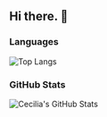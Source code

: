## Hi there. 👋

### Languages

<span>
  <img src="https://github-readme-stats.vercel.app/api/top-langs/?username=cecilia-venti&layout=compact" alt="Top Langs" />
</span>

### GitHub Stats

<span>
  <img src="https://github-readme-stats.vercel.app/api?username=cecilia-venti&show_icons=true" alt="Cecilia's GitHub Stats" />
</span>
<br />
